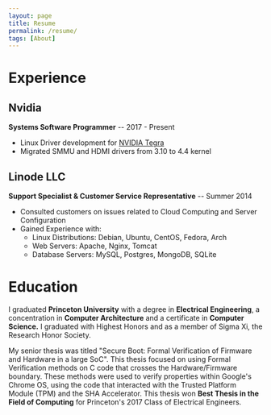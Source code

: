 ```yaml
---
layout: page
title: Resume
permalink: /resume/
tags: [About]
---
```


# Experience

## Nvidia

**Systems Software Programmer** -- 2017 - Present
* Linux Driver development for [NVIDIA Tegra](http://www.nvidia.com/object/tegra.html)
* Migrated SMMU and HDMI drivers from 3.10 to 4.4 kernel

## Linode LLC

**Support Specialist & Customer Service Representative** -- Summer 2014
* Consulted customers on issues related to Cloud Computing and Server Configuration
* Gained Experience with:
    * Linux Distributions: Debian, Ubuntu, CentOS, Fedora, Arch
    * Web Servers: Apache, Nginx, Tomcat
    * Database Servers: MySQL, Postgres, MongoDB, SQLite

# Education

I graduated **Princeton University** with a degree in **Electrical Engineering**, a concentration in **Computer Architecture**  and a certificate in **Computer Science.**
I graduated with Highest Honors and as a member of Sigma Xi, the Research Honor Society.

My senior thesis was titled "Secure Boot: Formal Verification of Firmware and Hardware in a large SoC".
This thesis focused on using Formal Verification methods on C code that crosses the Hardware/Firmware boundary.
These methods were used to verify properties within Google's Chrome OS, using the code that interacted with the Trusted Platform Module (TPM) and the SHA Accelerator.
This thesis won **Best Thesis in the Field of Computing** for Princeton's 2017 Class of Electrical Engineers.

